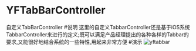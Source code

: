 # YFTabBarController
自定义TabBarController
#说明
这里的自定义TabbarController还是基于iOS系统TabbarController来进行的定义;既可以满足产品经理提出的各种各样的Tabbar的要求,又能很好地结合系统的一些特性,用起来非常方便
#演示
![yftabbar](https://cloud.githubusercontent.com/assets/8759050/9490353/dbd7c9ae-4c19-11e5-8f67-966c26e79024.gif)



